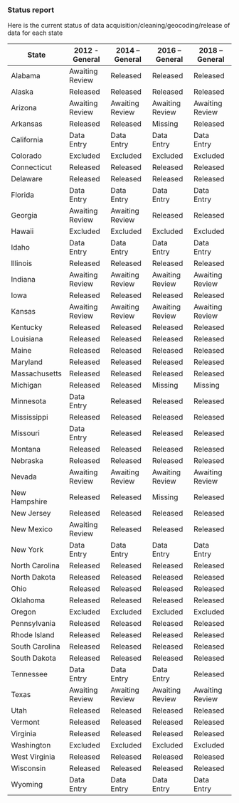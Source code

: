 ### Status report

Here is the current status of data acquisition/cleaning/geocoding/release of data for each state

|State         |2012 - General |2014 – General |2016 – General |2018 – General |
|--------------|---------------|---------------|---------------|---------------|
|Alabama       |Awaiting Review|Released       |Released       |Released       |
|Alaska        |Released       |Released       |Released       |Released       |
|Arizona       |Awaiting Review|Awaiting Review|Awaiting Review|Awaiting Review|
|Arkansas      |Released       |Released       |Missing        |Released       |
|California    |Data Entry     |Data Entry     |Data Entry     |Data Entry     |
|Colorado      |Excluded       |Excluded       |Excluded       |Excluded       |
|Connecticut   |Released       |Released       |Released       |Released       |
|Delaware      |Released       |Released       |Released       |Released       |
|Florida       |Data Entry     |Data Entry     |Data Entry     |Data Entry     |
|Georgia       |Awaiting Review|Awaiting Review|Released       |Released       |
|Hawaii        |Excluded       |Excluded       |Excluded       |Excluded       |
|Idaho         |Data Entry     |Data Entry     |Data Entry     |Data Entry     |
|Illinois      |Released       |Released       |Released       |Released       |
|Indiana       |Awaiting Review|Awaiting Review|Awaiting Review|Awaiting Review|
|Iowa          |Released       |Released       |Released       |Released       |
|Kansas        |Awaiting Review|Awaiting Review|Awaiting Review|Awaiting Review|
|Kentucky      |Released       |Released       |Released       |Released       |
|Louisiana     |Released       |Released       |Released       |Released       |
|Maine         |Released       |Released       |Released       |Released       |
|Maryland      |Released       |Released       |Released       |Released       |
|Massachusetts |Released       |Released       |Released       |Released       |
|Michigan      |Released       |Released       |Missing        |Missing        |
|Minnesota     |Data Entry     |Released       |Released       |Released       |
|Mississippi   |Released       |Released       |Released       |Released       |
|Missouri      |Data Entry     |Released       |Released       |Released       |
|Montana       |Released       |Released       |Released       |Released       |
|Nebraska      |Released       |Released       |Released       |Released       |
|Nevada        |Awaiting Review|Awaiting Review|Awaiting Review|Awaiting Review|
|New Hampshire |Released       |Released       |Missing        |Released       |
|New Jersey    |Released       |Released       |Released       |Released       |
|New Mexico    |Awaiting Review|Released       |Released       |Released       |
|New York      |Data Entry     |Data Entry     |Data Entry     |Data Entry     |
|North Carolina|Released       |Released       |Released       |Released       |
|North Dakota  |Released       |Released       |Released       |Released       |
|Ohio          |Released       |Released       |Released       |Released       |
|Oklahoma      |Released       |Released       |Released       |Released       |
|Oregon        |Excluded       |Excluded       |Excluded       |Excluded       |
|Pennsylvania  |Released       |Released       |Released       |Released       |
|Rhode Island  |Released       |Released       |Released       |Released       |
|South Carolina|Released       |Released       |Released       |Released       |
|South Dakota  |Released       |Released       |Released       |Released       |
|Tennessee     |Data Entry     |Data Entry     |Data Entry     |Released       |
|Texas         |Awaiting Review|Awaiting Review|Awaiting Review|Awaiting Review|
|Utah          |Released       |Released       |Released       |Released       |
|Vermont       |Released       |Released       |Released       |Released       |
|Virginia      |Released       |Released       |Released       |Released       |
|Washington    |Excluded       |Excluded       |Excluded       |Excluded       |
|West Virginia |Released       |Released       |Released       |Released       |
|Wisconsin     |Released       |Released       |Released       |Released       |
|Wyoming       |Data Entry     |Data Entry     |Data Entry     |Data Entry     |
